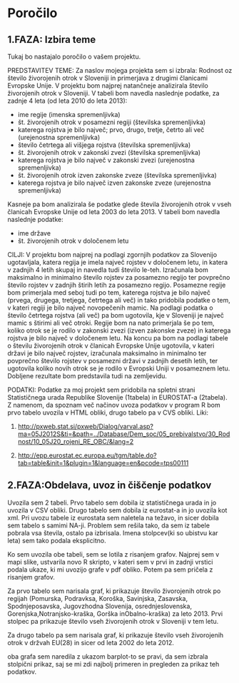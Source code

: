 # Poročilo
## 1.FAZA: Izbira teme
Tukaj bo nastajalo poročilo o vašem projektu.

PREDSTAVITEV TEME:
Za naslov mojega projekta sem si izbrala: Rodnost oz število živorojenih otrok v Sloveniji in primerjava z drugimi članicami Evropske Unije.
V projektu bom najprej natančneje analizirala število živorojenih otrok v Sloveniji. V tabeli bom navedla naslednje podatke, za zadnje 4 leta (od leta 2010 do leta 2013):
- ime regije (imenska spremenljivka)
- št. živorojenih otrok v posamezni regiji (številska spremenljivka)
- katerega rojstva je bilo največ; prvo, drugo, tretje, četrto ali več (urejenostna spremenljivka)
- število četrtega ali višjega rojstva (številska spremenljivka)
- št. živorojenih otrok v zakonski zvezi (številska spremenljivka)
- katerega rojstva je bilo največ v zakonski zvezi (urejenostna spremenljivka)
- št. živorojenih otrok izven zakonske zveze (številska spremenljivka)
- katerega rojstva je bilo največ izven zakonske zveze (urejenostna spremenljivka)

Kasneje pa bom analizirala še podatke glede števila živorojenih otrok v vseh članicah Evropske Unije od leta 2003 do leta 2013. V tabeli bom navedla naslednje podatke:
- ime države
- št. živorojenih otrok v določenem letu

 

CILJI:
V projektu bom najprej na podlagi zgornjih podatkov za Slovenijo ugotavljala, katera regija je imela največ rojstev v določenem letu, in katera v zadnjih 4 letih skupaj in navedla tudi število le-teh. Izračunala bom maksimalno in minimalno število rojstev za posamezno regijo ter povprečno število rojstev v zadnjih štirih letih za posamezno regijo. Posamezne regije bom primerjala med seboj tudi po tem, katerega rojstva je bilo največ (prvega, drugega, tretjega, četrtega ali več) in tako pridobila podatke o tem, v kateri regiji je bilo največ novopečenih mamic. Na podlagi podatka o število četrtega rojstva (ali več) pa bom ugotovila, kje v Sloveniji je največ mamic s štirimi ali več otroki.
Regije bom na nato primerjala še po tem, koliko otrok se je rodilo v zakonski zvezi (izven zakonske zveze) in katerega rojstva je bilo največ v določenem letu.
Na koncu pa bom na podlagi tabele o številu živorojenih otrok v članicah Evropske Unije ugotovila, v kateri državi je bilo največ rojstev, izračunala maksimalno in minimalno ter povprečno število rojstev v posamezni državi v zadnjih desetih letih, ter ugotovila koliko novih otrok se je rodilo v Evropski Uniji v posameznem letu.
Dobljene rezultate bom predstavila tudi na zemljevidu.

 

PODATKI:
Podatke za moj projekt sem pridobila na spletni strani Statističnega urada Republike Slovenije (1tabela) in EUROSTAT-a (2tabela). Z namenom, da spoznam več načinov uvoza podatkov v program R bom prvo tabelo uvozila v HTML obliki, drugo tabelo pa v CVS obliki.
Liki:  
1. http://pxweb.stat.si/pxweb/Dialog/varval.asp?ma=05J2012S&ti=&path=../Database/Dem_soc/05_prebivalstvo/30_Rodnost/10_05J20_rojeni_RE_OBC/&lang=2

2. http://epp.eurostat.ec.europa.eu/tgm/table.do?tab=table&init=1&plugin=1&language=en&pcode=tps00111

## 2.FAZA:Obdelava, uvoz in čiščenje podatkov

Uvozila sem 2 tabeli. Prvo tabelo sem dobila iz statističnega urada in jo uvozila v CSV obliki. Drugo tabelo sem dobila iz eurostat-a in jo uvozila kot xml.
Pri uvozu tabele iz eurostata sem naletela na težavo, in sicer dobila sem tabelo s samimi NA-ji. Problem sem rešila tako, da sem iz tabele pobrala vsa števila, ostalo pa izbrisala. Imena stolpcev(ki so ubistvu kar leta) sem tako podala eksplicitno.

Ko sem uvozila obe tabeli, sem se lotila z risanjem grafov. Najprej sem v mapi slike, ustvarila novo R skripto, v kateri sem v prvi in zadnji vrstici podala ukaze, ki mi uvozijo grafe v pdf obliko. Potem pa sem pričela z risanjem grafov.

Za prvo tabelo sem narisala graf, ki prikazuje število živorojenih otrok po regijah (Pomurska, Podravksa, Koroška, Savinjska, Zasavska, Spodnjeposavska, Jugovzhodna Slovenija, osrednjeslovenska, Gorenjska,Notranjsko-kraška, Gorška inObalno-kraška) za leto 2013. Prvi stolpec pa prikazuje število vseh živorojenih otrok v Sloveniji  v tem letu.

Za drugo tabelo pa sem narisala graf, ki prikazuje število vseh živorojenih otrok v držvah EU(28) in sicer od leta 2002 do leta 2012.

oba grafa sem naredila z ukazom barplot-to se pravi, da sem izbrala stolpični prikaz, saj se mi zdi najbolj primeren in pregleden za prikaz teh podatkov.
